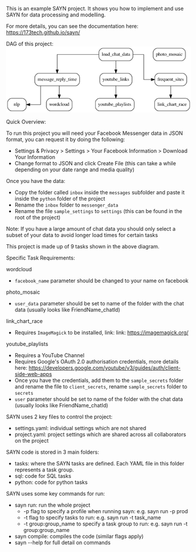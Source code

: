 This is an example SAYN project. It shows you how to implement and use SAYN for data processing and modelling.

For more details, you can see the documentation here: https://173tech.github.io/sayn/

DAG of this project:
![ETL](/dag.png)


Quick Overview:

To run this project you will need your Facebook Messenger data in JSON format, you can request it by doing the following:
- Settings & Privacy > Settings > Your Facebook Information > Download Your Information 
- Change format to JSON and click Create File (this can take a while depending on your date range and media quality)

Once you have the data:
- Copy the folder called `inbox` inside the `messages` subfolder and paste it inside the `python` folder of the project
- Rename the `inbox` folder to `messenger_data`
- Rename the file `sample_settings` to `settings` (this can be found in the root of the project)

Note: If you have a large amount of chat data you should only select a subset of your data to avoid longer load times for certain tasks

This project is made up of 9 tasks shown in the above diagram.

Specific Task Requirements:

wordcloud
- `facebook_name` parameter should be changed to your name on facebook

photo_mosaic
- `user_data` parameter should be set to name of the folder with the chat data (usually looks like FriendName_chatId)

link_chart_race
- Requires `ImageMagick` to be installed, link: link: https://imagemagick.org/

youtube_playlists
- Requires a YouTube Channel
- Requires Google's OAuth 2.0 authorisation credentials, more details here: https://developers.google.com/youtube/v3/guides/auth/client-side-web-apps
- Once you have the credentials, add them to the `sample_secrets` folder and rename the file to `client_secrets`, rename `sample_secrets` folder to `secrets`
- `user` parameter should be set to name of the folder with the chat data (usually looks like FriendName_chatId)


SAYN uses 2 key files to control the project:
  - settings.yaml: individual settings which are not shared
  - project.yaml: project settings which are shared across all collaborators on the project

SAYN code is stored in 3 main folders:
  - tasks: where the SAYN tasks are defined. Each YAML file in this folder represents a task group.
  - sql: code for SQL tasks
  - python: code for python tasks

SAYN uses some key commands for run:
  - sayn run: run the whole project
    - -p flag to specify a profile when running sayn: e.g. sayn run -p prod
    - -t flag to specify tasks to run: e.g. sayn run -t task_name
    - -t group:group_name to specify a task group to run: e.g. sayn run -t group:group_name
  - sayn compile: compiles the code (similar flags apply)
  - sayn --help for full detail on commands
